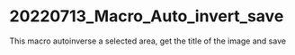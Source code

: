 # 20220713_Macro_Auto_invert_save
This macro autoinverse a selected area, get the title of the image and save
